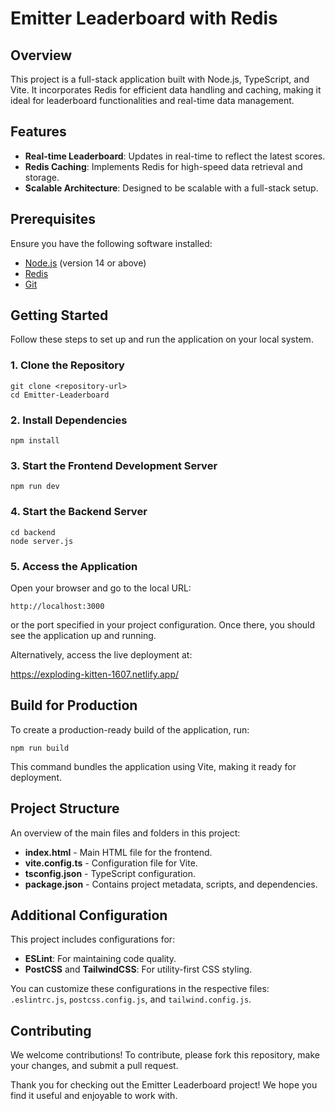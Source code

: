 <!DOCTYPE html>
<html lang="en">
<head>
  <meta charset="UTF-8">
  <meta name="viewport" content="width=device-width, initial-scale=1.0">
<!--   <title>Emitter Leaderboard with Redis - README</title> -->
<!--   <style>
    body { font-family: Arial, sans-serif; line-height: 1.6; color: #333; }
    h1, h2 { color: #007acc; }
    code { background-color: #f4f4f4; padding: 0.2em 0.4em; border-radius: 4px; }
    pre { background-color: #f4f4f4; padding: 1em; border-radius: 5px; overflow-x: auto; }
    ul { margin-left: 1em; }
    .section { margin-bottom: 2em; }
  </style> -->
</head>
<body>

<h1>Emitter Leaderboard with Redis</h1>

<div class="section">
  <h2>Overview</h2>
  <p>This project is a full-stack application built with Node.js, TypeScript, and Vite. It incorporates Redis for efficient data handling and caching, making it ideal for leaderboard functionalities and real-time data management.</p>
</div>

<div class="section">
  <h2>Features</h2>
  <ul>
    <li><strong>Real-time Leaderboard</strong>: Updates in real-time to reflect the latest scores.</li>
    <li><strong>Redis Caching</strong>: Implements Redis for high-speed data retrieval and storage.</li>
    <li><strong>Scalable Architecture</strong>: Designed to be scalable with a full-stack setup.</li>
  </ul>
</div>

<div class="section">
  <h2>Prerequisites</h2>
  <p>Ensure you have the following software installed:</p>
  <ul>
    <li><a href="https://nodejs.org/">Node.js</a> (version 14 or above)</li>
    <li><a href="https://redis.io/download">Redis</a></li>
    <li><a href="https://git-scm.com/">Git</a></li>
  </ul>
</div>

<div class="section">
  <h2>Getting Started</h2>
  <p>Follow these steps to set up and run the application on your local system.</p>

  <h3>1. Clone the Repository</h3>
  <pre><code>git clone &lt;repository-url&gt;
cd Emitter-Leaderboard</code></pre>

  <h3>2. Install Dependencies</h3>
  <pre><code>npm install</code></pre>

  <h3>3. Start the Frontend Development Server</h3>
  <pre><code>npm run dev</code></pre>

  <h3>4. Start the Backend Server</h3>
  <pre><code>cd backend
node server.js</code></pre>

  <h3>5. Access the Application</h3>
  <p>Open your browser and go to the local URL:</p>
  <pre><code>http://localhost:3000</code></pre>
  <p>or the port specified in your project configuration. Once there, you should see the application up and running.</p>
  
  <p>Alternatively, access the live deployment at:</p>
  <a href="https://exploding-kitten-1607.netlify.app/" target="_blank">https://exploding-kitten-1607.netlify.app/</a>
</div>

<div class="section">
  <h2>Build for Production</h2>
  <p>To create a production-ready build of the application, run:</p>
  <pre><code>npm run build</code></pre>
  <p>This command bundles the application using Vite, making it ready for deployment.</p>
</div>

<div class="section">
  <h2>Project Structure</h2>
  <p>An overview of the main files and folders in this project:</p>
  <ul>
    <li><strong>index.html</strong> - Main HTML file for the frontend.</li>
    <li><strong>vite.config.ts</strong> - Configuration file for Vite.</li>
    <li><strong>tsconfig.json</strong> - TypeScript configuration.</li>
    <li><strong>package.json</strong> - Contains project metadata, scripts, and dependencies.</li>
  </ul>
</div>

<div class="section">
  <h2>Additional Configuration</h2>
  <p>This project includes configurations for:</p>
  <ul>
    <li><strong>ESLint</strong>: For maintaining code quality.</li>
    <li><strong>PostCSS</strong> and <strong>TailwindCSS</strong>: For utility-first CSS styling.</li>
  </ul>
  <p>You can customize these configurations in the respective files: <code>.eslintrc.js</code>, <code>postcss.config.js</code>, and <code>tailwind.config.js</code>.</p>
</div>

<div class="section">
  <h2>Contributing</h2>
  <p>We welcome contributions! To contribute, please fork this repository, make your changes, and submit a pull request.</p>
</div>

<p>Thank you for checking out the Emitter Leaderboard project! We hope you find it useful and enjoyable to work with.</p>

</body>
</html>
